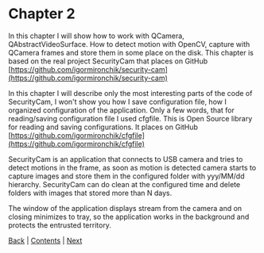 # Chapter 2

In this chapter I will show how to work with QCamera, QAbstractVideoSurface.
How to detect motion with OpenCV, capture with QCamera frames and store them
in some place on the disk. This chapter is based on the real project SecurityCam
that places on GitHub [https://github.com/igormironchik/security-cam](https://github.com/igormironchik/security-cam)

In this chapter I will describe only the most interesting parts of the code of
SecurityCam, I won't show you how I save configuration file, how I
organized configuration of the application. Only a few words, that for
reading/saving configuration file I used cfgfile. This is Open Source
library for reading and saving configurations. It places on GitHub
[https://github.com/igormironchik/cfgfile](https://github.com/igormironchik/cfgfile)

SecurityCam is an application that connects to USB camera and tries to
detect motions in the frame, as soon as motion is detected camera starts
to capture images and store them in the configured folder with
yyy/MM/dd hierarchy. SecurityCam can do clean at the configured time
and delete folders with images that stored more than N days.

The window of the application displays stream from the camera and on closing
minimizes to tray, so the application works in the background and
protects the entrusted territory.

[Back](../chapter01/about.md) | [Contents](../README.md) | [Next](view.md)